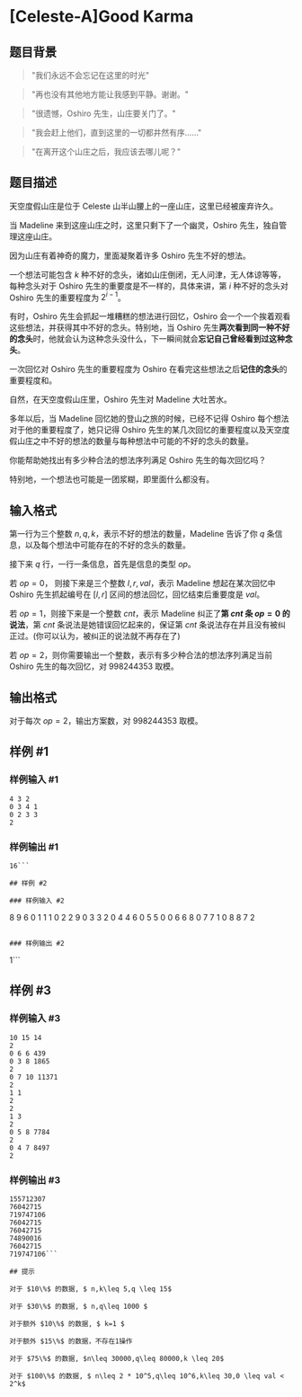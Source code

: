 # [Celeste-A]Good Karma

## 题目背景

> "我们永远不会忘记在这里的时光"

> "再也没有其他地方能让我感到平静。谢谢。"

> "很遗憾，Oshiro 先生，山庄要关门了。"

> "我会赶上他们，直到这里的一切都井然有序……"

> "在离开这个山庄之后，我应该去哪儿呢？"

## 题目描述

天空度假山庄是位于 Celeste 山半山腰上的一座山庄，这里已经被废弃许久。

当 Madeline 来到这座山庄之时，这里只剩下了一个幽灵，Oshiro 先生，独自管理这座山庄。

因为山庄有着神奇的魔力，里面凝聚着许多 Oshiro 先生不好的想法。

一个想法可能包含 $k$ 种不好的念头，诸如山庄倒闭，无人问津，无人体谅等等，每种念头对于 Oshiro 先生的重要度是不一样的，具体来讲，第 $i$ 种不好的念头对 Oshiro 先生的重要程度为 $2^{i-1}$。

有时，Oshiro 先生会抓起一堆糟糕的想法进行回忆，Oshiro 会一个一个挨着观看这些想法，并获得其中不好的念头。特别地，当 Oshiro 先生**两次看到同一种不好的念头**时，他就会认为这种念头没什么，下一瞬间就会**忘记自己曾经看到过这种念头**。

一次回忆对 Oshiro 先生的重要程度为 Oshiro 在看完这些想法之后**记住的念头**的重要程度和。

自然，在天空度假山庄里，Oshiro 先生对 Madeline 大吐苦水。

多年以后，当 Madeline 回忆她的登山之旅的时候，已经不记得 Oshiro 每个想法对于他的重要程度了，她只记得 Oshiro 先生的某几次回忆的重要程度以及天空度假山庄之中不好的想法的数量与每种想法中可能的不好的念头的数量。

你能帮助她找出有多少种合法的想法序列满足 Oshiro 先生的每次回忆吗？

特别地，一个想法也可能是一团浆糊，即里面什么都没有。

## 输入格式

第一行为三个整数 $n,q,k$，表示不好的想法的数量，Madeline 告诉了你 $q$ 条信息，以及每个想法中可能存在的不好的念头的数量。

接下来 $q$ 行，一行一条信息，首先是信息的类型 $op$。

若 $op = 0$， 则接下来是三个整数 $l,r,val$，表示 Madeline 想起在某次回忆中 Oshiro 先生抓起编号在 $[l,r]$ 区间的想法回忆，回忆结束后重要度是 $val$。

若 $op = 1$，则接下来是一个整数 $cnt$，表示 Madeline 纠正了**第 $cnt$ 条 $op = 0$ 的说法**，第 $cnt$ 条说法是她错误回忆起来的，保证第 $cnt$ 条说法存在并且没有被纠正过。(你可以认为，被纠正的说法就不再存在了)

若 $op = 2$，则你需要输出一个整数，表示有多少种合法的想法序列满足当前 Oshiro 先生的每次回忆，对 $998244353$ 取模。

## 输出格式

对于每次 $op = 2$，输出方案数，对 $998244353$ 取模。

## 样例 #1

### 样例输入 #1
```
4 3 2
0 3 4 1
0 2 3 3
2
```

### 样例输出 #1

```
16```

## 样例 #2

### 样例输入 #2
```
8 9 6
0 1 1 1
0 2 2 9
0 3 3 2
0 4 4 6
0 5 5 0
0 6 6 8
0 7 7 1
0 8 8 7
2
```

### 样例输出 #2

```
1```

## 样例 #3

### 样例输入 #3
```
10 15 14
2
0 6 6 439
0 3 8 1865
2
0 7 10 11371
2
1 1
2
2
1 3
2
0 5 8 7784
2
0 4 7 8497
2
```

### 样例输出 #3

```
155712307
76042715
719747106
76042715
76042715
74890016
76042715
719747106```

## 提示

对于 $10\%$ 的数据, $ n,k\leq 5,q \leq 15$

对于 $30\%$ 的数据, $ n,q\leq 1000 $

对于额外 $10\%$ 的数据, $ k=1 $

对于额外 $15\%$ 的数据，不存在1操作

对于 $75\%$ 的数据, $n\leq 30000,q\leq 80000,k \leq 20$

对于 $100\%$ 的数据, $ n\leq 2 * 10^5,q\leq 10^6,k\leq 30,0 \leq val < 2^k$
